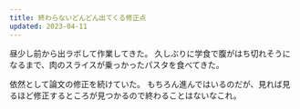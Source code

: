 ```yaml
---
title: 終わらないどんどん出てくる修正点
updated: 2023-04-11
---
```


昼少し前から出ラボして作業してきた。
久しぶりに学食で腹がはち切れそうになるまで、肉のスライスが乗っかったパスタを食べてきた。

依然として論文の修正を続けていた。
もちろん進んではいるのだが、見れば見るほど修正するところが見つかるので終わることはないなこれ。
